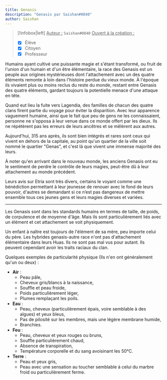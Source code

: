 ```yaml
---
title: Genasis
description: "Genasis par Saishan#0040"
author: Saishan
---
```


> [!infobox|left]
> <u>Auteur :</u> `Saishan#0040`
> <u>Ouvert à la création :</u>
> - [x] Élève
> - [x] Citoyen
> - [x] Professeur

Humains ayant cultivé une puissante magie et s'étant transformé, ou fruit de l'union d'un humain et d'un être élémentaire, la race des Genasis est un peuple aux origines mystérieuses dont l'attachement avec un des quatre éléments remonte à loin dans l'histoire perdue du vieux monde.
À l'époque ils vivaient plus ou moins reclus du reste du monde, restant entre Genasis des quatre éléments, gardant toujours la potentielle menace d'une attaque en tête.

Quand eut lieu la fuite vers Lagendia, des familles de chacun des quatre clans firent partie du voyage pour éviter la disparition. Avec leur apparence vaguement humaine, ainsi que le fait que peu de gens ne les connaissaient, personne ne s'opposa à leur venue dans ce monde offert par les dieux.
Ils ne répétèrent pas les erreurs de leurs ancêtres et se mêlèrent aux autres.

Aujourd'hui, 315 ans après, ils sont bien intégrés et rares sont ceux qui vivent en dehors de la capitale, au point qu'un quartier de la ville soit nommé le quartier "Genas", et c'est là que vivent une immense majorité des leurs.

À noter qu'en arrivant dans le nouveau monde, les anciens Genasis ont eu le sentiment de perdre le contrôle de leurs magies, peut-être dû à leur attachement au monde précédent.

Leurs avis sur Etria sont très divers, certains le voyant comme une bénédiction permettant à leur jeunesse de renouer avec le fond de leurs pouvoir, d'autres se demandant si ce n’est pas dangereux de mettre ensemble tous ces jeunes gens et leurs magies diverses et variées.

---

Les Genasis sont dans les standards humains en termes de taille, de poids, de corpulence et de moyenne d'âge. Mais ils sont particulièrement liés avec un élément et cet attachement se voit physiquement.

Un enfant à naître est toujours de l'élément de sa mère, peu importe celui du père. Les hybrides genasis-autre race n'ont pas d'attachement élémentaire dans
leurs Huas. Ils ne sont pas mal vus pour autant. Ils peuvent cependant avoir les traits raciaux du clan.

Quelques exemples de particularité physique (Ils n'en ont généralement qu'un ou deux) :
- **Air** :
	- Peau pâle,
	- Cheveux gris/blancs à la naissance,
	- Souffle et peau froide,
	- Poids particulièrement léger,
	- Plumes remplaçant les poils.
- **Eau** :
	- Peau, cheveux (particulièrement épais, voire semblable à des algues) et yeux bleus,
	- Pas de pilosité sur les membres, mais une légère membrane humide,
	- Branchies.
- **Feu** :
	- Peau, cheveux et yeux rouges ou bruns,
	- Souffle particulièrement chaud,
	- Absence de transpiration,
	- Température corporelle et du sang avoisinant les 50°C.
- **Terre** :
	- Peau et yeux gris,
	- Peau avec une sensation au toucher semblable à celui du marbre froid ou particulièrement ferme.